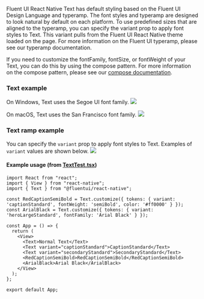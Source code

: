 Fluent UI React Native Text has default styling based on the Fluent UI Design Language and typeramp. The font styles and typeramp are designed to look natural by default on each platform. To use predefined sizes that are aligned to the typeramp, you can specify the variant prop to apply font styles to Text. This variant pulls from the Fluent UI React Native theme loaded on the page. For more information on the Fluent UI typeramp, please see our typeramp documentation.

If you need to customize the fontFamily, fontSize, or fontWeight of your Text, you can do this by using the compose pattern. For more information on the compose pattern, please see our [compose documentation](https://github.com/microsoft/fluentui-react-native/blob/master/packages/framework/foundation-compose/README.md).

### Text example

On Windows, Text uses the Segoe UI font family.
<img src="https://static2.sharepointonline.com/files/fabric-cdn-prod_20200511.001/fabric-website/images/controls/cross/Text/Text_quickbrownfox_windows.PNG"/>

On macOS, Text uses the San Francisco font family.
<img src="https://static2.sharepointonline.com/files/fabric-cdn-prod_20200511.001/fabric-website/images/controls/cross/Text/Text_quickbrownfox_macos.PNG"/>

### Text ramp example

You can specify the `variant` prop to apply font styles to Text. Examples of `variant` values are shown below.
<img src="https://static2.sharepointonline.com/files/fabric-cdn-prod_20200511.001/fabric-website/images/controls/cross/Text/FURN_windows_text_ramp.PNG"/>

#### Example usage (from [TextTest.tsx](https://github.com/microsoft/fluentui-react-native/tree/master/apps/fluent-tester/src/FluentTester/TestComponents/Text))

```
import React from "react";
import { View } from "react-native";
import { Text } from "@fluentui/react-native";

const RedCaptionSemiBold = Text.customize({ tokens: { variant: 'captionStandard', fontWeight: 'semiBold', color: '#ff0000' } });
const ArialBlack = Text.customize({ tokens: { variant: 'heroLargeStandard', fontFamily: 'Arial Black' } });

const App = () => {
  return (
    <View>
      <Text>Normal Text</Text>
      <Text variant="captionStandard">CaptionStandard</Text>
      <Text variant="secondaryStandard">SecondaryStandard</Text>
      <RedCaptionSemiBold>RedCaptionSemiBold</RedCaptionSemiBold>
      <ArialBlack>Arial Black</ArialBlack>
    </View>
  );
};

export default App;

```
